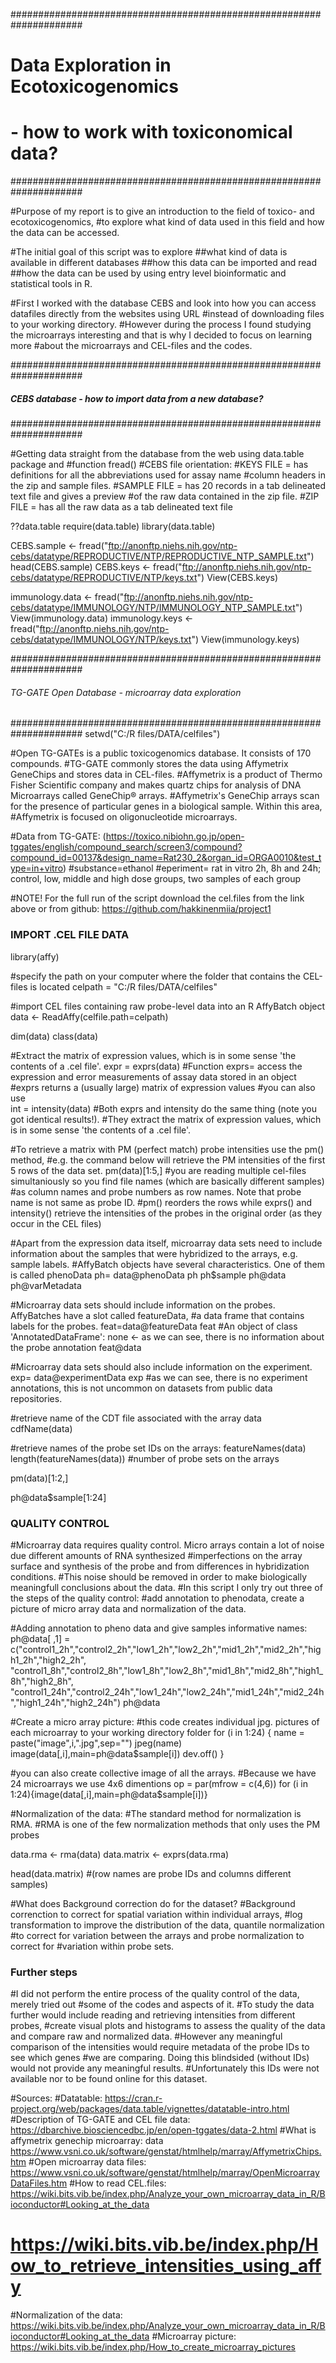 #####################################################################
#  Data Exploration in  Ecotoxicogenomics
#  - how to work with toxiconomical data? 
#####################################################################

#Purpose of my report is to give an introduction to the field of toxico- and ecotoxicogenomics, 
#to explore what kind of data used in this field and how the data can be accessed.

#The initial goal of this script was to explore 
##what kind of data is available in different databases
##how this data can be imported and read
##how the data can be used by using entry level bioinformatic and statistical tools in R.

#First I worked with the database CEBS and look into how you can access datafiles directly from the websites using URL 
#instead of downloading files to your working directory.
#However during the process I found studying the microarrays interesting and that is why I decided to focus on learning more
#about the microarrays and CEL-files and the codes. 


#####################################################################
##### CEBS database - how to import data from a new database?  ######
#####################################################################

#Getting data straight from the database from the web using data.table package and 
#function fread() 
#CEBS file orientation:
#KEYS FILE = has definitions for all the abbreviations used for assay name 
#column headers in the zip and sample files.
#SAMPLE FILE = has 20 records in a tab delineated text file and gives a preview 
#of the raw data contained in the zip file. 
#ZIP FILE = has all the raw data as a tab delineated text file

??data.table
require(data.table)
library(data.table)

CEBS.sample <- fread("ftp://anonftp.niehs.nih.gov/ntp-cebs/datatype/REPRODUCTIVE/NTP/REPRODUCTIVE_NTP_SAMPLE.txt")
head(CEBS.sample)
CEBS.keys <- fread("ftp://anonftp.niehs.nih.gov/ntp-cebs/datatype/REPRODUCTIVE/NTP/keys.txt")
View(CEBS.keys)

immunology.data <- fread("ftp://anonftp.niehs.nih.gov/ntp-cebs/datatype/IMMUNOLOGY/NTP/IMMUNOLOGY_NTP_SAMPLE.txt")
View(immunology.data)
immunology.keys <- fread("ftp://anonftp.niehs.nih.gov/ntp-cebs/datatype/IMMUNOLOGY/NTP/keys.txt")
View(immunology.keys)



#####################################################################
######   TG-GATE Open Database - microarray data exploration  #######
#####################################################################
setwd("C:/R files/DATA/celfiles")

#Open TG-GATEs is a public toxicogenomics database. It consists of 170 compounds.
#TG-GATE commonly stores the data using Affymetrix GeneChips and stores data in CEL-files. 
#Affymetrix is a product of Thermo Fisher Scientific company and makes quartz chips for analysis of DNA Microarrays called GeneChip® arrays. 
#Affymetrix's GeneChip arrays scan for the presence of particular genes in a biological sample. Within this area, 
#Affymetrix is focused on oligonucleotide microarrays.  

#Data from TG-GATE: (https://toxico.nibiohn.go.jp/open-tggates/english/compound_search/screen3/compound?compound_id=00137&design_name=Rat230_2&organ_id=ORGA0010&test_type=in+vitro)
#substance=ethanol 
#eperiment= rat in vitro 2h, 8h and 24h; control, low, middle and high dose groups, two samples of each group

#NOTE! For the full run of the script download the cel.files from the link above or from github: https://github.com/hakkinenmiia/project1


### IMPORT .CEL FILE DATA ###
 
library(affy)

#specify the path on your computer where the folder that contains the CEL-files is located
celpath = "C:/R files/DATA/celfiles"

#import CEL files containing raw probe-level data into an R AffyBatch object
data <- ReadAffy(celfile.path=celpath)

dim(data)
class(data)

#Extract the matrix of expression values, which is in some sense 'the contents of a .cel file'.
expr = exprs(data)
#Function exprs= access the expression and error measurements of assay data stored in an object
#exprs returns a (usually large) matrix of expression values
#you can also use  
int = intensity(data)
#Both exprs and intensity do the same thing (note you got identical results!). 
#They extract the matrix of expression values, which is in some sense 'the contents of a .cel file'.


#To retrieve a matrix with PM (perfect match) probe intensities use the pm() method, 
#e.g. the command below will retrieve the PM intensities of the first 5 rows of the data set.
pm(data)[1:5,] 
#you are reading multiple cel-files simultaniously so you find file names (which are basically different samples)
#as column names and probe numbers as row names. Note that probe name is not same as probe ID.
#pm() reorders the rows while exprs() and intensity() retrieve the intensities of the probes in the original order (as they occur in the CEL files)

#Apart from the expression data itself, microarray data sets need to include information about the samples that were hybridized to the arrays, e.g. sample labels. 
#AffyBatch objects have several characteristics. One of them is called phenoData
ph= data@phenoData
ph
ph$sample
ph@data
ph@varMetadata

#Microarray data sets should include information on the probes. AffyBatches have a slot called featureData, 
#a data frame that contains labels for the probes.
feat=data@featureData
feat #An object of class 'AnnotatedDataFrame': none <- as we can see, there is no information about the probe annotation
feat@data

#Microarray data sets should also include information on the experiment.
exp= data@experimentData
exp #as we can see, there is no experiment annotations, this is not uncommon on datasets from public data repositories. 

#retrieve name of the CDT file associated with the array data
cdfName(data)

#retrieve names of the probe set IDs on the arrays:
featureNames(data)
length(featureNames(data)) #number of probe sets on the arrays 

pm(data)[1:2,]

ph@data$sample[1:24]

### QUALITY CONTROL ### 
#Microarray data requires quality control. Micro arrays contain a lot of noise due different amounts of RNA synthesized 
#imperfections on the array surface and synthesis of the probe and from differences in hybridization conditions.
#This noise should be removed in order to make biologically meaningfull conclusions about the data.
#In this script I only try out three of the steps of the quality control:
#add annotation to phenodata, create a picture of micro array data and normalization of the data.

#Adding annotation to pheno data and give samples informative names:
ph@data[ ,1] = c("control1_2h","control2_2h","low1_2h","low2_2h","mid1_2h","mid2_2h","high1_2h","high2_2h",
                 "control1_8h","control2_8h","low1_8h","low2_8h","mid1_8h","mid2_8h","high1_8h","high2_8h",
                 "control1_24h","control2_24h","low1_24h","low2_24h","mid1_24h","mid2_24h","high1_24h","high2_24h")
ph@data

#Create a micro array picture:
#this code creates individual jpg. pictures of each microarray to your working directory folder 
for (i in 1:24)
{
  name = paste("image",i,".jpg",sep="")
  jpeg(name)
  image(data[,i],main=ph@data$sample[i])
  dev.off()
}

#you can also create collective image of all the arrays. 
#Because we have 24 microarrays we use 4x6 dimentions 
op = par(mfrow = c(4,6))
for (i in 1:24){image(data[,i],main=ph@data$sample[i])}

#Normalization of the data:
#The standard method for normalization is RMA. 
#RMA is one of the few normalization methods that only uses the PM probes

data.rma <- rma(data)
data.matrix <- exprs(data.rma)

head(data.matrix)
#(row names are probe IDs and columns different samples)

#What does Background correction do for the dataset? 
#Background correnction to correct for spatial variation within individual arrays, 
#log transformation to improve the distribution of the data, quantile normalization 
#to correct for variation between the arrays and probe normalization to correct for 
#variation within probe sets.

### Further steps ###
#I did not perform the entire process of the quality control of the data, merely tried out
#some of the codes and aspects of it. 
#To study the data further would include reading and retrieving intensities from different probes,
#create visual plots and histograms to assess the quality of the data and compare raw and normalized data.
#However any meaningful comparison of the intensities would require metadata of the probe IDs to see which genes
#we are comparing. Doing this blindsided (without IDs) would not provide any meaningful results.
#Unfortunately this IDs were not available nor to be found online for this dataset. 

#Sources:
#Datatable: https://cran.r-project.org/web/packages/data.table/vignettes/datatable-intro.html 
#Description of TG-GATE and CEL file data: https://dbarchive.biosciencedbc.jp/en/open-tggates/data-2.html
#What is affymetrix genechip microarray:  data https://www.vsni.co.uk/software/genstat/htmlhelp/marray/AffymetrixChips.htm 
#Open microarray data files: https://www.vsni.co.uk/software/genstat/htmlhelp/marray/OpenMicroarrayDataFiles.htm
#How to read CEL.files: https://wiki.bits.vib.be/index.php/Analyze_your_own_microarray_data_in_R/Bioconductor#Looking_at_the_data
#                       https://wiki.bits.vib.be/index.php/How_to_retrieve_intensities_using_affy
#Normalization of the data: https://wiki.bits.vib.be/index.php/Analyze_your_own_microarray_data_in_R/Bioconductor#Looking_at_the_data
#Microarray picture: https://wiki.bits.vib.be/index.php/How_to_create_microarray_pictures


